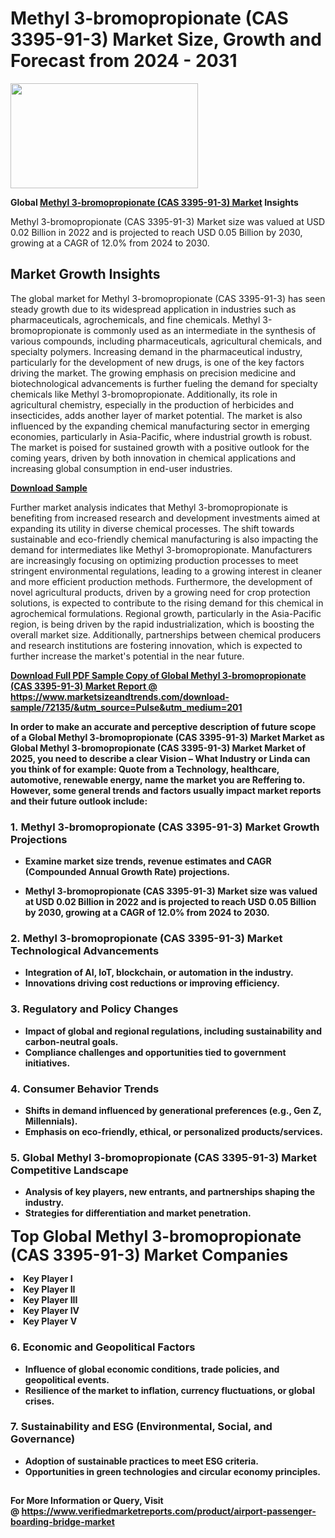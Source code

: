 <H1>Methyl 3-bromopropionate (CAS 3395-91-3) Market Size, Growth and Forecast from 2024 - 2031</H1><img class="aligncenter size-medium wp-image-584254" src="https://thirdeyenews.in/wp-content/uploads/2024/09/Global-Market-Research-300x168.jpeg" alt="" width="300" height="168" /><p><strong>Global&nbsp;<a href="https://www.marketsizeandtrends.com/download-sample/72135/&amp;utm_source=Pulse&amp;utm_medium=201">Methyl 3-bromopropionate (CAS 3395-91-3) Market</a> Insights</strong></p><p>Methyl 3-bromopropionate (CAS 3395-91-3) Market size was valued at USD 0.02 Billion in 2022 and is projected to reach USD 0.05 Billion by 2030, growing at a CAGR of 12.0% from 2024 to 2030.</p><p><h2>Market Growth Insights</h2> <p>The global market for Methyl 3-bromopropionate (CAS 3395-91-3) has seen steady growth due to its widespread application in industries such as pharmaceuticals, agrochemicals, and fine chemicals. Methyl 3-bromopropionate is commonly used as an intermediate in the synthesis of various compounds, including pharmaceuticals, agricultural chemicals, and specialty polymers. Increasing demand in the pharmaceutical industry, particularly for the development of new drugs, is one of the key factors driving the market. The growing emphasis on precision medicine and biotechnological advancements is further fueling the demand for specialty chemicals like Methyl 3-bromopropionate. Additionally, its role in agricultural chemistry, especially in the production of herbicides and insecticides, adds another layer of market potential. The market is also influenced by the expanding chemical manufacturing sector in emerging economies, particularly in Asia-Pacific, where industrial growth is robust. The market is poised for sustained growth with a positive outlook for the coming years, driven by both innovation in chemical applications and increasing global consumption in end-user industries.</p> <p><strong><a href="#">Download Sample</a></strong></p> <p>Further market analysis indicates that Methyl 3-bromopropionate is benefiting from increased research and development investments aimed at expanding its utility in diverse chemical processes. The shift towards sustainable and eco-friendly chemical manufacturing is also impacting the demand for intermediates like Methyl 3-bromopropionate. Manufacturers are increasingly focusing on optimizing production processes to meet stringent environmental regulations, leading to a growing interest in cleaner and more efficient production methods. Furthermore, the development of novel agricultural products, driven by a growing need for crop protection solutions, is expected to contribute to the rising demand for this chemical in agrochemical formulations. Regional growth, particularly in the Asia-Pacific region, is being driven by the rapid industrialization, which is boosting the overall market size. Additionally, partnerships between chemical producers and research institutions are fostering innovation, which is expected to further increase the market's potential in the near future.</p> <p><strong><a href="#"></p><p><span class=""><strong>Download Full PDF Sample Copy of Global Methyl 3-bromopropionate (CAS 3395-91-3) Market Report</strong> @ <a href="https://www.marketsizeandtrends.com/download-sample/72135/&amp;utm_source=Pulse&amp;utm_medium=201" target="_blank">https://www.marketsizeandtrends.com/download-sample/72135/&amp;utm_source=Pulse&amp;utm_medium=201</a></span></p><p>In order to make an accurate and perceptive description of future scope of a Global&nbsp;Methyl 3-bromopropionate (CAS 3395-91-3) Market Market as Global&nbsp;Methyl 3-bromopropionate (CAS 3395-91-3) Market Market of 2025, you need to describe a clear Vision &ndash; What Industry or Linda can you think of for example: Quote from a Technology, healthcare, automotive, renewable energy, name the market you are Reffering to. However, some general trends and factors usually impact market reports and their future outlook include:</p><h3>1.&nbsp;<strong>Methyl 3-bromopropionate (CAS 3395-91-3) Market Growth Projections</strong></h3><ul><li>Examine market size trends, revenue estimates and CAGR (Compounded Annual Growth Rate) projections.</li><li><p>Methyl 3-bromopropionate (CAS 3395-91-3) Market size was valued at USD 0.02 Billion in 2022 and is projected to reach USD 0.05 Billion by 2030, growing at a CAGR of 12.0% from 2024 to 2030.</p></li></ul><h3>2.&nbsp;<strong>Methyl 3-bromopropionate (CAS 3395-91-3) Market Technological Advancements</strong></h3><ul><li>Integration of AI, IoT, blockchain, or automation in the industry.</li><li>Innovations driving cost reductions or improving efficiency.</li></ul><h3>3.&nbsp;<strong>Regulatory and Policy Changes</strong></h3><ul><li>Impact of global and regional regulations, including sustainability and carbon-neutral goals.</li><li>Compliance challenges and opportunities tied to government initiatives.</li></ul><h3>4.&nbsp;<strong>Consumer Behavior Trends</strong></h3><ul><li>Shifts in demand influenced by generational preferences (e.g., Gen Z, Millennials).</li><li>Emphasis on eco-friendly, ethical, or personalized products/services.</li></ul><h3>5.&nbsp;<strong>Global Methyl 3-bromopropionate (CAS 3395-91-3) Market Competitive Landscape</strong></h3><ul><li>Analysis of key players, new entrants, and partnerships shaping the industry.</li><li>Strategies for differentiation and market penetration.</li></ul><p data-pm-slice="1 1 []"><span style="color: inherit; font-family: inherit; font-size: 25px;">Top Global Methyl 3-bromopropionate (CAS 3395-91-3) Market Companies</span></p><div class="" data-test-id=""><p><li>Key Player I</li><li> Key Player II</li><li> Key Player III</li><li> Key Player IV</li><li> Key Player V</li></p></div><h3>6.&nbsp;<strong>Economic and Geopolitical Factors</strong></h3><ul><li>Influence of global economic conditions, trade policies, and geopolitical events.</li><li>Resilience of the market to inflation, currency fluctuations, or global crises.</li></ul><h3>7.&nbsp;<strong>Sustainability and ESG (Environmental, Social, and Governance)</strong></h3><ul><li>Adoption of sustainable practices to meet ESG criteria.</li><li>Opportunities in green technologies and circular economy principles.</li></ul><h2><strong style="font-size: 14px;">For More Information or Query, Visit @&nbsp;</strong><a style="background-color: #ffffff; font-size: 14px;" href="https://www.marketsizeandtrends.com/report/methyl-3-bromopropionate-cas-3395-91-3-market/" target="_blank">https://www.verifiedmarketreports.com/product/airport-passenger-boarding-bridge-market</a></h2>

